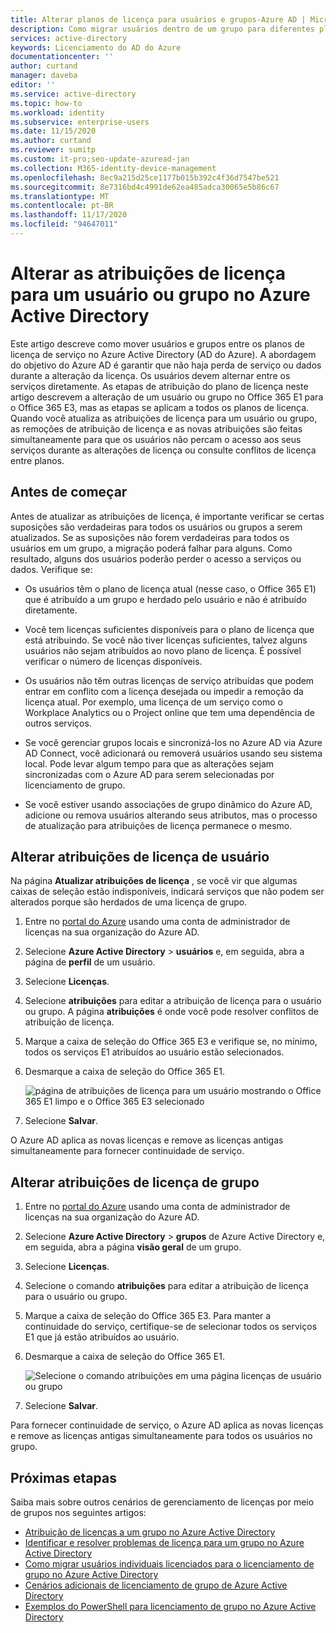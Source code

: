 ```yaml
---
title: Alterar planos de licença para usuários e grupos-Azure AD | Microsoft Docs
description: Como migrar usuários dentro de um grupo para diferentes planos de serviço usando o licenciamento de grupo no Azure Active Directory
services: active-directory
keywords: Licenciamento do AD do Azure
documentationcenter: ''
author: curtand
manager: daveba
editor: ''
ms.service: active-directory
ms.topic: how-to
ms.workload: identity
ms.subservice: enterprise-users
ms.date: 11/15/2020
ms.author: curtand
ms.reviewer: sumitp
ms.custom: it-pro;seo-update-azuread-jan
ms.collection: M365-identity-device-management
ms.openlocfilehash: 8ec9a215d25ce1177b015b392c4f36d7547be521
ms.sourcegitcommit: 8e7316bd4c4991de62ea485adca30065e5b86c67
ms.translationtype: MT
ms.contentlocale: pt-BR
ms.lasthandoff: 11/17/2020
ms.locfileid: "94647011"
---
```

# <a name="change-license-assignments-for-a-user-or-group-in-azure-active-directory"></a>Alterar as atribuições de licença para um usuário ou grupo no Azure Active Directory

Este artigo descreve como mover usuários e grupos entre os planos de licença de serviço no Azure Active Directory (AD do Azure). A abordagem do objetivo do Azure AD é garantir que não haja perda de serviço ou dados durante a alteração da licença. Os usuários devem alternar entre os serviços diretamente. As etapas de atribuição do plano de licença neste artigo descrevem a alteração de um usuário ou grupo no Office 365 E1 para o Office 365 E3, mas as etapas se aplicam a todos os planos de licença. Quando você atualiza as atribuições de licença para um usuário ou grupo, as remoções de atribuição de licença e as novas atribuições são feitas simultaneamente para que os usuários não percam o acesso aos seus serviços durante as alterações de licença ou consulte conflitos de licença entre planos.

## <a name="before-you-begin"></a>Antes de começar

Antes de atualizar as atribuições de licença, é importante verificar se certas suposições são verdadeiras para todos os usuários ou grupos a serem atualizados. Se as suposições não forem verdadeiras para todos os usuários em um grupo, a migração poderá falhar para alguns. Como resultado, alguns dos usuários poderão perder o acesso a serviços ou dados. Verifique se:

- Os usuários têm o plano de licença atual (nesse caso, o Office 365 E1) que é atribuído a um grupo e herdado pelo usuário e não é atribuído diretamente.

- Você tem licenças suficientes disponíveis para o plano de licença que está atribuindo. Se você não tiver licenças suficientes, talvez alguns usuários não sejam atribuídos ao novo plano de licença. É possível verificar o número de licenças disponíveis.

- Os usuários não têm outras licenças de serviço atribuídas que podem entrar em conflito com a licença desejada ou impedir a remoção da licença atual. Por exemplo, uma licença de um serviço como o Workplace Analytics ou o Project online que tem uma dependência de outros serviços.

- Se você gerenciar grupos locais e sincronizá-los no Azure AD via Azure AD Connect, você adicionará ou removerá usuários usando seu sistema local. Pode levar algum tempo para que as alterações sejam sincronizadas com o Azure AD para serem selecionadas por licenciamento de grupo.

- Se você estiver usando associações de grupo dinâmico do Azure AD, adicione ou remova usuários alterando seus atributos, mas o processo de atualização para atribuições de licença permanece o mesmo.

## <a name="change-user-license-assignments"></a>Alterar atribuições de licença de usuário

Na página **Atualizar atribuições de licença** , se você vir que algumas caixas de seleção estão indisponíveis, indicará serviços que não podem ser alterados porque são herdados de uma licença de grupo.

1. Entre no [portal do Azure](https://portal.azure.com/) usando uma conta de administrador de licenças na sua organização do Azure AD.
1. Selecione **Azure Active Directory**  >  **usuários** e, em seguida, abra a página de **perfil** de um usuário.
1. Selecione **Licenças**.
1. Selecione **atribuições** para editar a atribuição de licença para o usuário ou grupo. A página **atribuições** é onde você pode resolver conflitos de atribuição de licença.
1. Marque a caixa de seleção do Office 365 E3 e verifique se, no mínimo, todos os serviços E1 atribuídos ao usuário estão selecionados.
1. Desmarque a caixa de seleção do Office 365 E1.

    ![página de atribuições de licença para um usuário mostrando o Office 365 E1 limpo e o Office 365 E3 selecionado](./media/licensing-groups-change-licenses/update-user-license-assignments.png)

1. Selecione **Salvar**.

O Azure AD aplica as novas licenças e remove as licenças antigas simultaneamente para fornecer continuidade de serviço.

## <a name="change-group-license-assignments"></a>Alterar atribuições de licença de grupo

1. Entre no [portal do Azure](https://portal.azure.com/) usando uma conta de administrador de licenças na sua organização do Azure AD.
1. Selecione **Azure Active Directory**  >  **grupos** de Azure Active Directory e, em seguida, abra a página **visão geral** de um grupo.
1. Selecione **Licenças**.
1. Selecione o comando **atribuições** para editar a atribuição de licença para o usuário ou grupo.
1. Marque a caixa de seleção do Office 365 E3. Para manter a continuidade do serviço, certifique-se de selecionar todos os serviços E1 que já estão atribuídos ao usuário.
1. Desmarque a caixa de seleção do Office 365 E1.

    ![Selecione o comando atribuições em uma página licenças de usuário ou grupo](./media/licensing-groups-change-licenses/update-group-license-assignments.png)

1. Selecione **Salvar**.

Para fornecer continuidade de serviço, o Azure AD aplica as novas licenças e remove as licenças antigas simultaneamente para todos os usuários no grupo.

## <a name="next-steps"></a>Próximas etapas

Saiba mais sobre outros cenários de gerenciamento de licenças por meio de grupos nos seguintes artigos:

- [Atribuição de licenças a um grupo no Azure Active Directory](licensing-groups-assign.md)
- [Identificar e resolver problemas de licença para um grupo no Azure Active Directory](licensing-groups-resolve-problems.md)
- [Como migrar usuários individuais licenciados para o licenciamento de grupo no Azure Active Directory](licensing-groups-migrate-users.md)
- [Cenários adicionais de licenciamento de grupo de Azure Active Directory](licensing-group-advanced.md)
- [Exemplos do PowerShell para licenciamento de grupo no Azure Active Directory](licensing-ps-examples.md)
